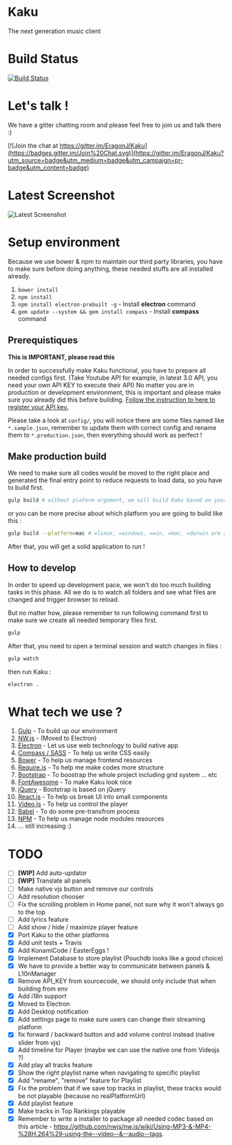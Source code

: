 # Kaku
The next generation music client

# Build Status

[![Build Status](https://travis-ci.org/EragonJ/Kaku.svg?branch=master)](https://travis-ci.org/EragonJ/kaku)

# Let's talk !

We have a gitter chatting room and please feel free to join us and talk there :)

[![Join the chat at https://gitter.im/EragonJ/Kaku](https://badges.gitter.im/Join%20Chat.svg)](https://gitter.im/EragonJ/Kaku?utm_source=badge&utm_medium=badge&utm_campaign=pr-badge&utm_content=badge)

# Latest Screenshot

![Latest Screenshot](http://i.imgur.com/aPzU4ER.jpg)

# Setup environment

Because we use bower & npm to maintain our third party libraries, you have to make sure before doing anything, these needed stuffs are all installed already.

1. `bower install`
2. `npm install`
3. `npm install electron-prebuilt -g` - Install **electron** command
4. `gem update --system && gem install compass` - Install **compass** command

## Prerequistiques

**This is IMPORTANT, please read this**

In order to successfully make Kaku functional, you have to prepare all needed configs first. (Take Youtube API for example, in latest 3.0 API, you need your own API KEY to execute their API)  No matter you are in production or development environment, this is important and please make sure you already did this before building. [Follow the instruction to here to register your API key.](https://developers.google.com/youtube/v3/getting-started)

Please take a look at `config/`, you will notice there are some files named like `*.sample.json`, remember to update them with correct config and rename them to `*.production.json`, then everything should work as perfect !

## Make production build

We need to make sure all codes would be moved to the right place and generated the final entry point to reduce requests to load data, so you have to build first.

```bash
gulp build # without plaform argument, we will build Kaku based on your platform
```

or you can be more precise about which platform you are going to build like this :

```bash
gulp build --platform=mac # =linux, =windows, =win, =mac, =darwin are all valid
```

After that, you will get a solid application to run !

## How to develop

In order to speed up development pace, we won't do too much building tasks in this phase. All we do is to watch all folders and see what files are changed and trigger browser to reload.

But no matter how, please remember to run following command first to make sure we create all needed temporary files first.

```bash
gulp
```

After that, you need to open a terminal session and watch changes in files :

```bash
gulp watch
```

then run Kaku :

```bash
electron .
```

# What tech we use ?

1. [Gulp](http://gulpjs.com/) - To build up our environment
2. [NW.js](http://nwjs.io/) - (Moved to Electron)
3. [Electron](http://electron.atom.io) - Let us use web technology to build native app
4. [Compass / SASS](http://compass-style.org/) - To help us write CSS easily
5. [Bower](http://bower.io/) - To help us manage frontend resources
6. [Require.js](http://requirejs.org/) - To help me make codes more structure
7. [Bootstrap](http://getbootstrap.com/) - To boostrap the whole project including grid system ... etc
8. [FontAwesome](http://fortawesome.github.io/Font-Awesome/) - To make Kaku look nice
9. [jQuery](https://jquery.com/) - Bootstrap is based on jQuery
10. [React.js](http://reactjs.org/) - To help us break UI into small components
11. [Video.js](http://www.videojs.com/) - To help us control the player
12. [Babel](https://babeljs.io/) - To do some pre-transfrom process
13. [NPM](https://www.npmjs.org/) - To help us manage node modules resources
14. ... still increasing :)

# TODO

- [ ] **[WIP]** Add auto-updator
- [ ] **[WIP]** Translate all panels
- [ ] Make native vjs button and remove our controls
- [ ] Add resolution chooser
- [ ] Fix the scrolling problem in Home panel, not sure why it won't always go to the top
- [ ] Add lyrics feature
- [ ] Add show / hide / maximize player feature
- [x] Port Kaku to the other platforms
- [x] Add unit tests + Travis
- [x] Add KonamiCode / EasterEggs !
- [x] Implement Database to store playlist (Pouchdb looks like a good choice)
- [x] We have to provide a better way to communicate between panels & L10nManager
- [x] Remove API_KEY from sourcecode, we should only include that when building from env
- [x] Add i18n support
- [x] Moved to Electron
- [x] Add Desktop notification
- [x] Add settings page to make sure users can change their streaming platform
- [x] fix forward / backward button and add volume control instead (native slider from vjs)
- [x] Add timeline for Player (maybe we can use the native one from Videojs ?)
- [x] Add play all tracks feature
- [x] Show the right playlist name when navigating to specific playlist
- [x] Add "rename", "remove" feature for Playlist
- [x] Fix the problem that if we save top tracks in playlist, these tracks would be not playable (because no realPlatformUrl)
- [x] Add playlist feature
- [x] Make tracks in Top Rankings playable
- [x] Remember to write a installer to package all needed codec based on this article - https://github.com/nwjs/nw.js/wiki/Using-MP3-&-MP4-%28H.264%29-using-the--video--&--audio--tags.
